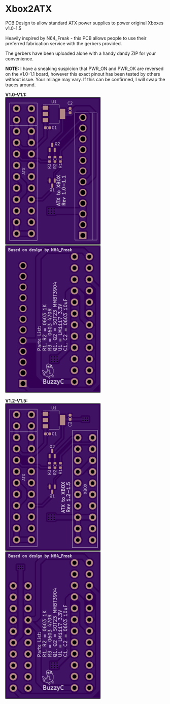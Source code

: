 # Xbox2ATX
PCB Design to allow standard ATX power supplies to power original Xboxes v1.0-1.5<p>
Heavily inspired by N64_Freak - this PCB allows people to use their preferred fabrication service with the gerbers provided.<p>
The gerbers have been uploaded alone with a handy dandy ZIP for your convenience.<p>
<b>NOTE:</b> I have a sneaking suspicion that PWR_ON and PWR_OK are reversed on the v1.0-1.1 board, however this exact pinout has been tested by others without issue. Your milage may vary. If this can be confirmed, I will swap the traces around.<p><p>
<b>V1.0-V1.1:</b><br>
<img src="https://github.com/buzzyc/Xbox2ATX/blob/main/images/v1.0top.png" width="300">
<img src="https://github.com/buzzyc/Xbox2ATX/blob/main/images/v1.0bottom.png" width="300">
<p>
<b>V1.2-V1.5:</b><br>
<img src="https://github.com/buzzyc/Xbox2ATX/blob/main/images/v1.2top.png" width="300">
<img src="https://github.com/buzzyc/Xbox2ATX/blob/main/images/v1.2bottom.png" width="300">
